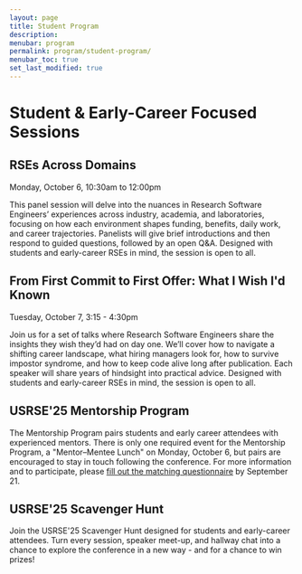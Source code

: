 ```yaml
---
layout: page
title: Student Program
description:
menubar: program
permalink: program/student-program/
menubar_toc: true
set_last_modified: true
---
```


# Student & Early-Career Focused Sessions

<a name="student-panel-Monday"></a>
## RSEs Across Domains

Monday, October 6, 10:30am to 12:00pm

This panel session will delve into the nuances in Research Software Engineers’ experiences 
across industry, academia, and laboratories, focusing on how each environment shapes 
funding, benefits, daily work, and career trajectories. Panelists will give brief 
introductions and then respond to guided questions, followed by an open Q&A. Designed with 
students and early-career RSEs in mind, the session is open to all.

<a name="student-session-Tuesday"></a>
## From First Commit to First Offer: What I Wish I'd Known

Tuesday, October 7, 3:15 - 4:30pm
 
Join us for a set of talks where Research Software Engineers share the insights they wish 
they’d had on day one. We’ll cover how to navigate a shifting career landscape, what hiring 
managers look for, how to survive impostor syndrome, and how to keep code alive long after 
publication. Each speaker will share years of hindsight into practical advice. Designed 
with students and early-career RSEs in mind, the session is open to all.

<a name="mentorship-program"></a>
## USRSE'25 Mentorship Program

The Mentorship Program pairs students and early career attendees with experienced mentors. 
There is only one required event for the Mentorship Program, a "Mentor–Mentee Lunch" on 
Monday, October 6, but pairs are encouraged to stay in touch following the conference. 
For more information and to participate, please [fill out the matching questionnaire](https://docs.google.com/forms/d/e/1FAIpQLSfpChAMh7E23ti9oXGCZsGTSCgutqXT_JO-dcd6UmDcc_5zew/viewform) 
by September 21. 

<a name="scavenger-hunt"></a>
## USRSE'25 Scavenger Hunt

Join the USRSE'25 Scavenger Hunt designed for students and early-career attendees. Turn 
every session, speaker meet-up, and hallway chat into a chance to explore the 
conference in a new way - and for a chance to win prizes!
